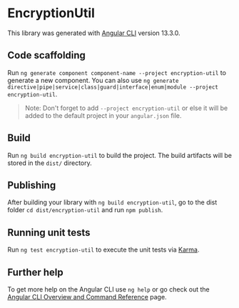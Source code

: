 # EncryptionUtil

This library was generated with [Angular CLI](https://github.com/angular/angular-cli) version 13.3.0.

## Code scaffolding

Run `ng generate component component-name --project encryption-util` to generate a new component. You can also use `ng generate directive|pipe|service|class|guard|interface|enum|module --project encryption-util`.
> Note: Don't forget to add `--project encryption-util` or else it will be added to the default project in your `angular.json` file. 

## Build

Run `ng build encryption-util` to build the project. The build artifacts will be stored in the `dist/` directory.

## Publishing

After building your library with `ng build encryption-util`, go to the dist folder `cd dist/encryption-util` and run `npm publish`.

## Running unit tests

Run `ng test encryption-util` to execute the unit tests via [Karma](https://karma-runner.github.io).

## Further help

To get more help on the Angular CLI use `ng help` or go check out the [Angular CLI Overview and Command Reference](https://angular.io/cli) page.
